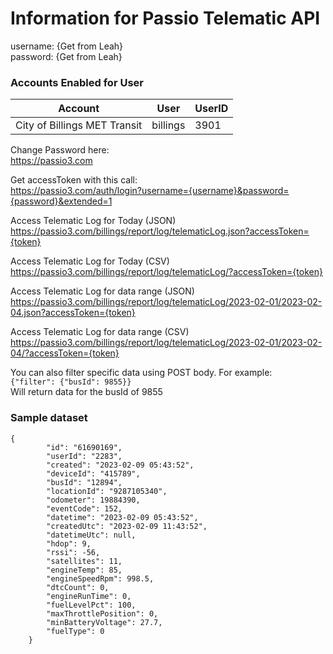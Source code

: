 # Information for Passio Telematic API

username: {Get from Leah}  
password: {Get from Leah}
  
  
### Accounts Enabled for User
  
| Account  | User | UserID |
| ------------- | ------------- | --- |
| City of Billings MET Transit | billings | 3901 |


Change Password here:  
https://passio3.com

Get accessToken with this call:  
https://passio3.com/auth/login?username={username}&password={password}&extended=1

Access Telematic Log for Today (JSON)  
https://passio3.com/billings/report/log/telematicLog.json?accessToken={token}

Access Telematic Log for Today (CSV)  
https://passio3.com/billings/report/log/telematicLog/?accessToken={token}

Access Telematic Log for data range (JSON)  
https://passio3.com/billings/report/log/telematicLog/2023-02-01/2023-02-04.json?accessToken={token}

Access Telematic Log for data range (CSV)  
https://passio3.com/billings/report/log/telematicLog/2023-02-01/2023-02-04/?accessToken={token}

You can also filter specific data using POST body. For example:  
`{"filter": {"busId": 9855}}`  
Will return data for the busId of 9855

### Sample dataset
```
{
        "id": "61690169",
        "userId": "2283",
        "created": "2023-02-09 05:43:52",
        "deviceId": "415789",
        "busId": "12894",
        "locationId": "9287105340",
        "odometer": 19884390,
        "eventCode": 152,
        "datetime": "2023-02-09 05:43:52",
        "createdUtc": "2023-02-09 11:43:52",
        "datetimeUtc": null,
        "hdop": 9,
        "rssi": -56,
        "satellites": 11,
        "engineTemp": 85,
        "engineSpeedRpm": 998.5,
        "dtcCount": 0,
        "engineRunTime": 0,
        "fuelLevelPct": 100,
        "maxThrottlePosition": 0,
        "minBatteryVoltage": 27.7,
        "fuelType": 0
    }
```
